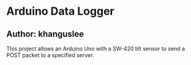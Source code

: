 # Arduino Data Logger
## Author: khanguslee

This project allows an Arduino Uno with a SW-420 tilt sensor to send a POST packet to a specified server.
